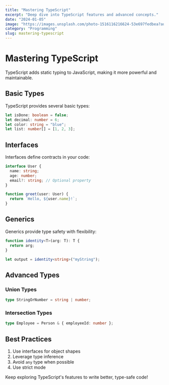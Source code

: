 ```yaml
---
title: "Mastering TypeScript"
excerpt: "Deep dive into TypeScript features and advanced concepts."
date: "2024-01-05"
image: "https://images.unsplash.com/photo-1516116216624-53e697fedbea?auto=format&fit=crop&q=80&w=800"
category: "Programming"
slug: mastering-typescript
---
```


# Mastering TypeScript

TypeScript adds static typing to JavaScript, making it more powerful and maintainable.

## Basic Types

TypeScript provides several basic types:

```typescript
let isDone: boolean = false;
let decimal: number = 6;
let color: string = "blue";
let list: number[] = [1, 2, 3];
```

## Interfaces

Interfaces define contracts in your code:

```typescript
interface User {
  name: string;
  age: number;
  email?: string; // Optional property
}

function greet(user: User) {
  return `Hello, ${user.name}!`;
}
```

## Generics

Generics provide type safety with flexibility:

```typescript
function identity<T>(arg: T): T {
  return arg;
}

let output = identity<string>("myString");
```

## Advanced Types

### Union Types
```typescript
type StringOrNumber = string | number;
```

### Intersection Types
```typescript
type Employee = Person & { employeeId: number };
```

## Best Practices

1. Use interfaces for object shapes
2. Leverage type inference
3. Avoid `any` type when possible
4. Use strict mode

Keep exploring TypeScript's features to write better, type-safe code!